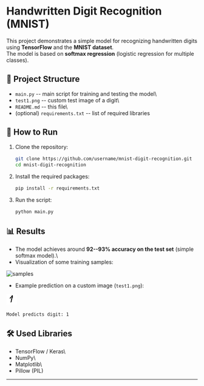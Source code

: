 # Handwritten Digit Recognition (MNIST)

This project demonstrates a simple model for recognizing handwritten
digits using **TensorFlow** and the **MNIST dataset**.\
The model is based on **softmax regression** (logistic regression for
multiple classes).

## 📂 Project Structure

-   `main.py` -- main script for training and testing the model\
-   `test1.png` -- custom test image of a digit\
-   `README.md` -- this file\
-   (optional) `requirements.txt` -- list of required libraries

## 🚀 How to Run

1.  Clone the repository:

    ``` bash
    git clone https://github.com/username/mnist-digit-recognition.git
    cd mnist-digit-recognition
    ```

2.  Install the required packages:

    ``` bash
    pip install -r requirements.txt
    ```

3.  Run the script:

    ``` bash
    python main.py
    ```

## 📊 Results

-   The model achieves around **92--93% accuracy on the test set**
    (simple softmax model).\
-   Visualization of some training samples:

![samples](https://raw.githubusercontent.com/username/mnist-digit-recognition/main/samples.png)

-   Example prediction on a custom image (`test1.png`):

![test1](https://github.com/bakirbecicRI/Handwritten-Digit-Recognition-/blob/d2ef70532b7677d7834518d1718a2d86cf116c13/test1.png)

    Model predicts digit: 1

## 🛠️ Used Libraries

-   TensorFlow / Keras\
-   NumPy\
-   Matplotlib\
-   Pillow (PIL)

------------------------------------------------------------------------


